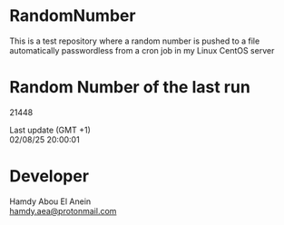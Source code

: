 # RandomNumber    
This is a test repository where a random number is pushed to a file automatically passwordless from a cron job in my Linux CentOS server    
# Random Number of the last run   
21448
      
Last update (GMT +1)    
02/08/25 20:00:01
# Developer    
Hamdy Abou El Anein   
hamdy.aea@protonmail.com
